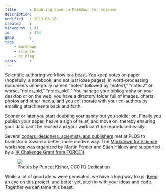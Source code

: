 ```yaml
---
title      : Doubling down on Markdown for science
description: 
modified   : 2013-06-10
created    : 
viewcount  : 41
id         : 354
gmap       : 
tags        :
    - markdown
    - science
    - cc blog
stars      : 
---
```


Scientific authoring workflow is a beast. You keep notes on paper (hopefully, a notebook, and not just loose pages), in word-processing documents unhelpfully named “notes” followed by “notes1,” “notes2” or worse, “notes_old,” “notes_old1.” You manage your bibliography on your desktop or on the web, you have a directory folder full of images, charts, photos and other media, and you collaborate with your co-authors by emailing attachments back and forth.

Sooner or later you start doubting your sanity but you soldier on. Finally you publish your paper, heave a sigh of relief, and move on, thereby ensuring your data can’t be reused and your work can’t be reproduced easily.

Several [coders, designers, scientists, and publishers](https://github.com/scholmd/markdown_science/wiki/people-attending) met at PLOS to brainstorm toward a better, more modern way. The [Markdown for Science workshop](https://github.com/scholmd/markdown_science/wiki) was organized by [Martin Fenner](http://blogs.plos.org/mfenner/2012/12/13/a-call-for-scholarly-markdown/) and [Stian Håklev](http://reganmian.net/wiki/researchr:start) and supported by a [1K Challenge Grant from FORCE11](http://www.force11.org/node/4358).

<figure>
    <img src="ideas.jpg">
    <figcaption>Photos by Puneet Kishor, CC0 PD Dedication</figcaption>
</figure>

While a lot of good ideas were generated, we have a long way to go. [Keep an eye on this project](https://github.com/scholmd/markdown_science/wiki), and better yet, pitch in with your ideas and code. Together we can tame this beast.
